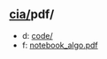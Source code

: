 ## [cia/](https://data.bde-pps.fr/cia/)pdf/

- d: [code/](https://data.bde-pps.fr/cia/pdf/code/)
- f: [notebook_algo.pdf](https://data.bde-pps.fr/cia/pdf/notebook_algo.pdf)
